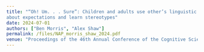 ```yaml
---
title: "“Oh! Um. . . Sure”: Children and adults use other’s linguistic surprisal to reason
about expectations and learn stereotypes"
date: 2024-07-01
authors: ["Ben Morris", "Alex Shaw"]
permalink: /files/NAP_morris_shaw_2024.pdf
venue: "Proceedings of the 46th Annual Conference of the Cognitive Science Society"
---
```



